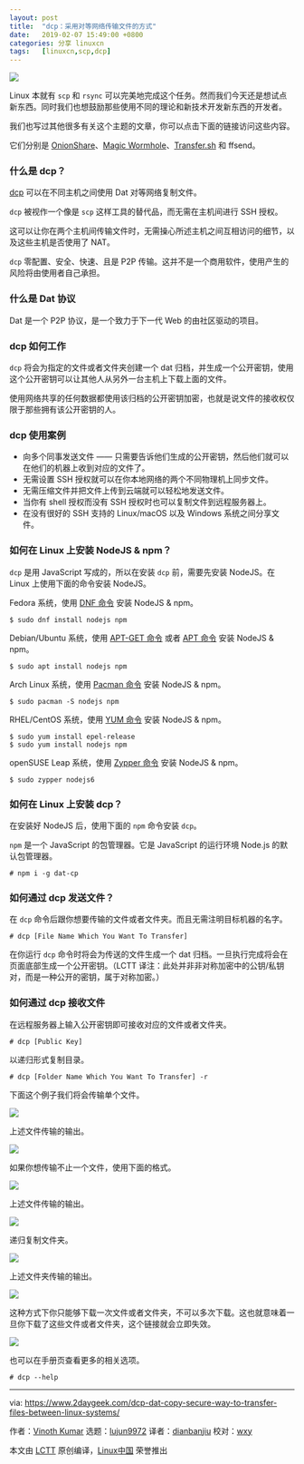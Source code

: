 ```yaml
---
layout: post
title:	"dcp：采用对等网络传输文件的方式"
date:	2019-02-07 15:49:00 +0800 
categories:	分享 linuxcn 
tags:	[linuxcn,scp,dcp]
---
```



![](/Asserts/Images//attachment/album/201902/07/154817sht0t5fddh5tnw03.jpg)


Linux 本就有 `scp` 和 `rsync` 可以完美地完成这个任务。然而我们今天还是想试点新东西。同时我们也想鼓励那些使用不同的理论和新技术开发新东西的开发者。


我们也写过其他很多有关这个主题的文章，你可以点击下面的链接访问这些内容。


它们分别是 [OnionShare](https://www.2daygeek.com/onionshare-secure-way-to-share-files-sharing-tool-linux/)、[Magic Wormhole](https://www.2daygeek.com/wormhole-securely-share-files-from-linux-command-line/)、[Transfer.sh](https://www.2daygeek.com/transfer-sh-easy-fast-way-share-files-over-internet-from-command-line/) 和 ffsend。


### 什么是 dcp？


[dcp](https://github.com/tom-james-watson/dat-cp) 可以在不同主机之间使用 Dat 对等网络复制文件。


`dcp` 被视作一个像是 `scp` 这样工具的替代品，而无需在主机间进行 SSH 授权。


这可以让你在两个主机间传输文件时，无需操心所述主机之间互相访问的细节，以及这些主机是否使用了 NAT。


`dcp` 零配置、安全、快速、且是 P2P 传输。这并不是一个商用软件，使用产生的风险将由使用者自己承担。


### 什么是 Dat 协议


Dat 是一个 P2P 协议，是一个致力于下一代 Web 的由社区驱动的项目。


### dcp 如何工作


`dcp` 将会为指定的文件或者文件夹创建一个 dat 归档，并生成一个公开密钥，使用这个公开密钥可以让其他人从另外一台主机上下载上面的文件。


使用网络共享的任何数据都使用该归档的公开密钥加密，也就是说文件的接收权仅限于那些拥有该公开密钥的人。


### dcp 使用案例


* 向多个同事发送文件 —— 只需要告诉他们生成的公开密钥，然后他们就可以在他们的机器上收到对应的文件了。
* 无需设置 SSH 授权就可以在你本地网络的两个不同物理机上同步文件。
* 无需压缩文件并把文件上传到云端就可以轻松地发送文件。
* 当你有 shell 授权而没有 SSH 授权时也可以复制文件到远程服务器上。
* 在没有很好的 SSH 支持的 Linux/macOS 以及 Windows 系统之间分享文件。


### 如何在 Linux 上安装 NodeJS & npm？


`dcp` 是用 JavaScript 写成的，所以在安装 `dcp` 前，需要先安装 NodeJS。在 Linux 上使用下面的命令安装 NodeJS。


Fedora 系统，使用 [DNF 命令](https://www.2daygeek.com/dnf-command-examples-manage-packages-fedora-system/) 安装 NodeJS & npm。



```
$ sudo dnf install nodejs npm
```

Debian/Ubuntu 系统，使用 [APT-GET 命令](https://www.2daygeek.com/apt-get-apt-cache-command-examples-manage-packages-debian-ubuntu-systems/) 或者 [APT 命令](https://www.2daygeek.com/apt-get-apt-cache-command-examples-manage-packages-debian-ubuntu-systems/) 安装 NodeJS & npm。



```
$ sudo apt install nodejs npm
```

Arch Linux 系统，使用 [Pacman 命令](https://www.2daygeek.com/pacman-command-examples-manage-packages-arch-linux-system/) 安装 NodeJS & npm。



```
$ sudo pacman -S nodejs npm
```

RHEL/CentOS 系统，使用 [YUM 命令](https://www.2daygeek.com/yum-command-examples-manage-packages-rhel-centos-systems/) 安装 NodeJS & npm。



```
$ sudo yum install epel-release
$ sudo yum install nodejs npm
```

openSUSE Leap 系统，使用 [Zypper 命令](https://www.2daygeek.com/zypper-command-examples-manage-packages-opensuse-system/) 安装 NodeJS & npm。



```
$ sudo zypper nodejs6
```

### 如何在 Linux 上安装 dcp？


在安装好 NodeJS 后，使用下面的 `npm` 命令安装 `dcp`。


`npm` 是一个 JavaScript 的包管理器。它是 JavaScript 的运行环境 Node.js 的默认包管理器。



```
# npm i -g dat-cp
```

### 如何通过 dcp 发送文件？


在 `dcp` 命令后跟你想要传输的文件或者文件夹。而且无需注明目标机器的名字。



```
# dcp [File Name Which You Want To Transfer]
```

在你运行 `dcp` 命令时将会为传送的文件生成一个 dat 归档。一旦执行完成将会在页面底部生成一个公开密钥。（LCTT 译注：此处并非非对称加密中的公钥/私钥对，而是一种公开的密钥，属于对称加密。）


### 如何通过 dcp 接收文件


在远程服务器上输入公开密钥即可接收对应的文件或者文件夹。



```
# dcp [Public Key]
```

以递归形式复制目录。



```
# dcp [Folder Name Which You Want To Transfer] -r
```

下面这个例子我们将会传输单个文件。


![](/Asserts/Images//attachment/album/201902/07/155111o2m3k0z3jcjc1u4x.png)


上述文件传输的输出。


![](/Asserts/Images//attachment/album/201902/07/155121qz6ckkn9643tug4i.png)


如果你想传输不止一个文件，使用下面的格式。


![](/Asserts/Images//attachment/album/201902/07/155132z9j7pgwg8wix6xg5.jpg)


上述文件传输的输出。


![](/Asserts/Images//attachment/album/201902/07/155146zptdv88jh8pn8hr7.jpg)


递归复制文件夹。


![](/Asserts/Images//attachment/album/201902/07/155208y3jrsspx55xxzzx7.jpg)


上述文件夹传输的输出。


![](/Asserts/Images//attachment/album/201902/07/155223b5r38mlpu5zrmv8l.jpg)


这种方式下你只能够下载一次文件或者文件夹，不可以多次下载。这也就意味着一旦你下载了这些文件或者文件夹，这个链接就会立即失效。


![](/Asserts/Images//attachment/album/201902/07/155233fxzvuot6bwurdrz6.jpg)


也可以在手册页查看更多的相关选项。



```
# dcp --help
```



---


via: <https://www.2daygeek.com/dcp-dat-copy-secure-way-to-transfer-files-between-linux-systems/>


作者：[Vinoth Kumar](https://www.2daygeek.com/author/vinoth/) 选题：[lujun9972](https://github.com/lujun9972) 译者：[dianbanjiu](https://github.com/dianbanjiu) 校对：[wxy](https://github.com/wxy)


本文由 [LCTT](https://github.com/LCTT/TranslateProject) 原创编译，[Linux中国](https://linux.cn/) 荣誉推出
